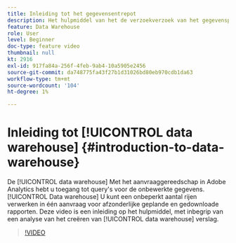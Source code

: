```yaml
---
title: Inleiding tot het gegevensentrepot
description: Het hulpmiddel van het de verzoekverzoek van het gegevenspakhuis in Adobe Analytics geeft u toegang om de ruwe gegevens te vragen. Het entrepot van gegevens kan een onbeperkt aantal rijen in één enkel verzoek voor individuele geplande en gedownloade rapporten verwerken. Deze video is een inleiding aan het hulpmiddel, met inbegrip van een analyse van het creëren van een rapport van de Data Warehouse.
feature: Data Warehouse
role: User
level: Beginner
doc-type: feature video
thumbnail: null
kt: 2916
exl-id: 917fa84a-256f-4feb-9ab4-10a5905e2456
source-git-commit: da748775fa43f27b1d31026bd80eb970cdb1da63
workflow-type: tm+mt
source-wordcount: '104'
ht-degree: 1%

---
```


# Inleiding tot [!UICONTROL data warehouse] {#introduction-to-data-warehouse}

De [!UICONTROL data warehouse] Met het aanvraaggereedschap in Adobe Analytics hebt u toegang tot query&#39;s voor de onbewerkte gegevens. [!UICONTROL Data warehouse] U kunt een onbeperkt aantal rijen verwerken in één aanvraag voor afzonderlijke geplande en gedownloade rapporten. Deze video is een inleiding op het hulpmiddel, met inbegrip van een analyse van het creëren van [!UICONTROL data warehouse] verslag.

>[!VIDEO](https://video.tv.adobe.com/v/27306/?quality=12)

